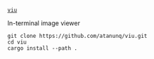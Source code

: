 [`viu`](https://github.com/atanunq/viu)

In-terminal image viewer
  
```
git clone https://github.com/atanunq/viu.git
cd viu
cargo install --path .
```
